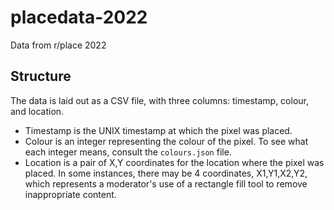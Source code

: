 # placedata-2022
Data from r/place 2022


## Structure
The data is laid out as a CSV file, with three columns: timestamp, colour, and location.
- Timestamp is the UNIX timestamp at which the pixel was placed.
- Colour is an integer representing the colour of the pixel. To see what each integer means, consult the `colours.json` file.
- Location is a pair of X,Y coordinates for the location where the pixel was placed. In some instances, there may be 4 coordinates, X1,Y1,X2,Y2, which represents a moderator's use of a rectangle fill tool to remove inappropriate content.
